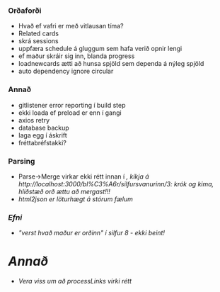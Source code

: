 ### Orðaforði

- Hvað ef vafri er með vitlausan tíma?
- Related cards
- skrá sessions
- uppfæra schedule á gluggum sem hafa verið opnir lengi
- ef maður skráir sig inn, blanda progress
- loadnewcards ætti að hunsa spjöld sem dependa á nýleg spjöld
- auto dependency ignore circular

### Annað

- gitlistener error reporting í build step
- ekki loada ef preload er enn í gangi
- axios retry
- database backup
- laga egg í áskrift
- fréttabréfstakki?

### Parsing
* Parse->Merge virkar ekki rétt innan í <em/>, kíkja á http://localhost:3000/bl%C3%A6r/silfursvanurinn/3: krók og kima, hliðstæð orð ættu að mergast!!!
* html2json er löturhægt á stórum fælum

### Efni
* "verst hvað maður er orðinn" í silfur 8 - ekki beint!

# Annað

* Vera viss um að processLinks virki rétt
